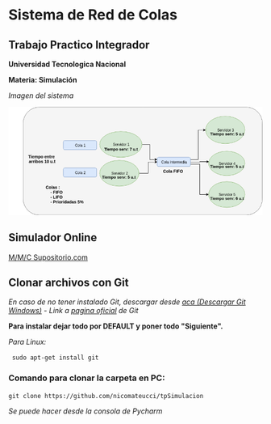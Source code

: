 # Sistema de Red de Colas


## Trabajo Practico Integrador


**Universidad Tecnologica Nacional**

**Materia: Simulación**

_Imagen del sistema_

![Imagen del Sistema](assets/img/TPSimulacion.png)


## Simulador Online

[M/M/C Supositorio.com](https://www.supositorio.com/rcalc/rcalclite_esp.htm)
## Clonar archivos con Git

_En caso de no tener instalado Git, descargar desde 
[aca (Descargar Git Windows)](https://git-scm.com/download/win) - Link a [pagina oficial](https://git-scm.com/downloads) de Git_

**Para instalar dejar todo por DEFAULT y poner todo "Siguiente".**

_Para Linux:_
```
 sudo apt-get install git
```

### Comando para clonar la carpeta en PC:

```
git clone https://github.com/nicomateucci/tpSimulacion
```
_Se puede hacer desde la consola de Pycharm_